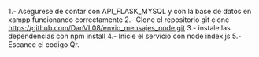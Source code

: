 1.- Asegurese de contar con API_FLASK_MYSQL y con la base de datos en xampp funcionando correctamente
2.- Clone el repositorio  git clone https://github.com/DanVL08/envio_mensajes_node.git
3.- instale las dependencias con npm install
4.- Inicie el servicio con node index.js
5.- Escanee el codigo Qr.
